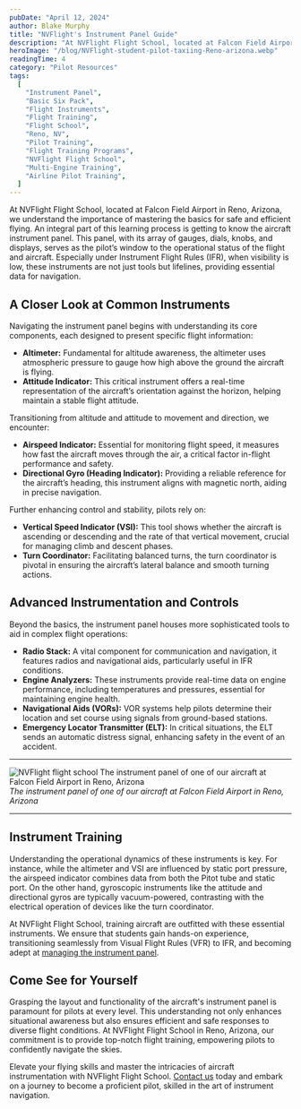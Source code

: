 ```yaml
---
pubDate: "April 12, 2024"
author: Blake Murphy
title: "NVFlight's Instrument Panel Guide"
description: "At NVFlight Flight School, located at Falcon Field Airport in Reno, Arizona, we understand the importance of mastering the basics for safe and efficient flying. An integral part of this learning process is getting to know the aircraft instrument panel."
heroImage: "/blog/NVFlight-student-pilot-taxiing-Reno-arizona.webp"
readingTime: 4
category: "Pilot Resources"
tags:
  [
    "Instrument Panel",
    "Basic Six Pack",
    "Flight Instruments",
    "Flight Training",
    "Flight School",
    "Reno, NV",
    "Pilot Training",
    "Flight Training Programs",
    "NVFlight Flight School",
    "Multi-Engine Training",
    "Airline Pilot Training",
  ]
---
```


At NVFlight Flight School, located at Falcon Field Airport in Reno, Arizona, we understand the importance of mastering the basics for safe and efficient flying. An integral part of this learning process is getting to know the aircraft instrument panel. This panel, with its array of gauges, dials, knobs, and displays, serves as the pilot’s window to the operational status of the flight and aircraft. Especially under Instrument Flight Rules (IFR), when visibility is low, these instruments are not just tools but lifelines, providing essential data for navigation.

## A Closer Look at Common Instruments

Navigating the instrument panel begins with understanding its core components, each designed to present specific flight information:

- **Altimeter:** Fundamental for altitude awareness, the altimeter uses atmospheric pressure to gauge how high above the ground the aircraft is flying.
- **Attitude Indicator:** This critical instrument offers a real-time representation of the aircraft’s orientation against the horizon, helping maintain a stable flight attitude.

Transitioning from altitude and attitude to movement and direction, we encounter:

- **Airspeed Indicator:** Essential for monitoring flight speed, it measures how fast the aircraft moves through the air, a critical factor in-flight performance and safety.
- **Directional Gyro (Heading Indicator):** Providing a reliable reference for the aircraft’s heading, this instrument aligns with magnetic north, aiding in precise navigation.

Further enhancing control and stability, pilots rely on:

- **Vertical Speed Indicator (VSI):** This tool shows whether the aircraft is ascending or descending and the rate of that vertical movement, crucial for managing climb and descent phases.
- **Turn Coordinator:** Facilitating balanced turns, the turn coordinator is pivotal in ensuring the aircraft’s lateral balance and smooth turning actions.

## Advanced Instrumentation and Controls

Beyond the basics, the instrument panel houses more sophisticated tools to aid in complex flight operations:

- **Radio Stack:** A vital component for communication and navigation, it features radios and navigational aids, particularly useful in IFR conditions.
- **Engine Analyzers:** These instruments provide real-time data on engine performance, including temperatures and pressures, essential for maintaining engine health.
- **Navigational Aids (VORs):** VOR systems help pilots determine their location and set course using signals from ground-based stations.
- **Emergency Locator Transmitter (ELT):** In critical situations, the ELT sends an automatic distress signal, enhancing safety in the event of an accident.

---

![NVFlight flight school The instrument panel of one of our aircraft at Falcon Field Airport in Reno, Arizona](/blog/NVFlight-student-pilot-on-cockpit-Reno-arizona.webp)
_The instrument panel of one of our aircraft at Falcon Field Airport in Reno, Arizona_

---

## Instrument Training

Understanding the operational dynamics of these instruments is key. For instance, while the altimeter and VSI are influenced by static port pressure, the airspeed indicator combines data from both the Pitot tube and static port. On the other hand, gyroscopic instruments like the attitude and directional gyros are typically vacuum-powered, contrasting with the electrical operation of devices like the turn coordinator.

At NVFlight Flight School, training aircraft are outfitted with these essential instruments. We ensure that students gain hands-on experience, transitioning seamlessly from Visual Flight Rules (VFR) to IFR, and becoming adept at [managing the instrument panel](/instrument-rating).

## Come See for Yourself

Grasping the layout and functionality of the aircraft's instrument panel is paramount for pilots at every level. This understanding not only enhances situational awareness but also ensures efficient and safe responses to diverse flight conditions. At NVFlight Flight School in Reno, Arizona, our commitment is to provide top-notch flight training, empowering pilots to confidently navigate the skies.

Elevate your flying skills and master the intricacies of aircraft instrumentation with NVFlight Flight School. [Contact us](/contact) today and embark on a journey to become a proficient pilot, skilled in the art of instrument navigation.
